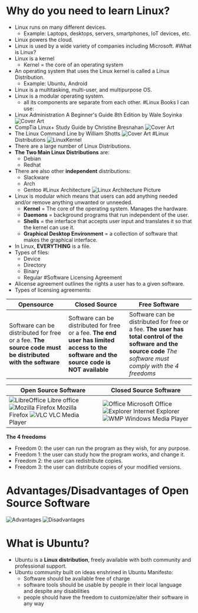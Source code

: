 # Why do you need to learn Linux?
* Linux runs on many different devices. 
  * Example: Laptops, desktops, servers, smartphones, IoT devices, etc.
* Linux powers the cloud.
* Linux is used by a wide variety of companies including Microsoft.
#What is Linux?
* Linux is a kernel
  * Kernel = the core of an operating system
* An operating system that uses the Linux kernel is called a Linux Distribution.
  * Example: Ubuntu, Android
* Linux is a multitasking, multi-user, and multipurpose OS.
* Linux is a modular operating system.
  * all its components are separate from each other.
#Linux Books I can use:
* Linux Administration A Beginner's Guide 8th Edition by Wale Soyinka
  ![Cover Art](/Images/LinuxAdministrationBookCover.PNG)
* CompTia Linux+ Study Guide by Christine Bresnahan
  ![Cover Art](/Images/LinuxPlusBookCover.PNG)
* The Linux Command Line by William Shotts
  ![Cover Art](/Images/LinuxCommandLineBookCover.PNG)
#Linux Distributions
![LinuxKernel](/Images/LinuxKernel.PNG)
* There are a large number of Linux Distributions.
* **The Two Main Linux Distributions** are:
  * Debian
  * Redhat
* There are also other **independent** distributions:
  * Slackware
  * Arch
  * Gentoo
#Linux Architecture
![Linux Architecture Picture](/Images/LinuxArchPic.PNG)
* Linux is modular which means that users can add anything needed and/or remove anything unwanted or unneeded.
  * **Kernel** = The core of the operating system. Manages the hardware.
  * **Daemons** = background programs that run independent of the user.
  * **Shells** = the interface that accepts user input and translates it so that the kernel can use it.
  * **Graphical Desktop Environment** = a collection of software that makes the graphical interface.
* In Linux, **EVERYTHING** is a file.
* Types of files:
  * Device
  * Directory
  * Binary
  * Regular
#Software Licensing Agreement
* Alicense agreement outlines the rights a user has to a given software.
* Types of licensing agreements: 
  
Opensource | Closed Source | Free Software 
---------- | ------------- | ------------- 
Software can be distributed for free or a fee. **The source code must be distributed with the software** | Software can be distributed for free or a fee. **The end user has limited access to the software and the source code is NOT available** | Software can be distributed for free or a fee. **The user has total control of the software and the source code** *The software must comply with the 4 freedoms*

Open Source Software | Closed Source Software
-------------------- | ---------------------- 
![LibreOffice](/Images/LibreOffice.png) Libre office ![Mozilla Firefox](/Images/Firefox.png) Mozilla Firefox ![VLC](/Images/VLC.png) VLC Media Player | ![Office](/Images/Office.png) Microsoft Office ![Explorer](/Images/Explorer.png) Internet Explorer ![WMP](/Images/WMP.png) Windows Media Player

**The 4 freedoms**
* Freedom 0: the user can run the program as they wish, for any purpose.
* Freedom 1: the user can study how the program works, and change it.
* Freedom 2: the user can redistribute copies.
* Freedom 3: the user can distribute copies of your modified versions.
# Advantages/Disadvantages of Open Source Software
![Advantages](/Images/Advantages.PNG) ![Disadvantages](/Images/Disadvantages.PNG)
# What is Ubuntu?
* Ubuntu is a **Linux distribution**, freely available with both community and professional support.
* Ubuntu community built on ideas enshrined in Ubuntu Manifesto:
  * Software should be available free of charge
  * software tools should be usable by people in their local language and despite any disabilities
  * people should have the freedom to customize/alter their software in any way